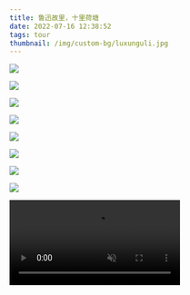 ```yaml
---
title: 鲁迅故里，十里荷塘
date: 2022-07-16 12:38:52
tags: tour
thumbnail: /img/custom-bg/luxunguli.jpg
---
```


![](5.jpg)  

![](4.jpg)  

![](1.jpg)  

![](13.jpg)  

![](15.jpg)  

![](17.jpg)  

![](10.jpg)  

![](12.jpg)
 
 
<video controls="controls" autoplay loop muted>
<source src="video2.mp4" type="video/mp4" />
您的浏览器不支持 video 标签。
</video>